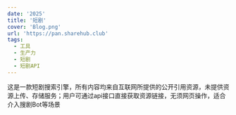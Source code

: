 ```yaml
---
date: '2025'
title: '短剧'
cover: 'Blog.png'
url: 'https://pan.sharehub.club'
tags:
  - 工具
  - 生产力
  - 短剧
  - 短剧API
---
```


这是一款短剧搜索引擎，所有内容均来自互联网所提供的公开引用资源，未提供资源上传、存储服务；用户可通过api接口直接获取资源链接，无须网页操作，适合介入搜剧Bot等场景
